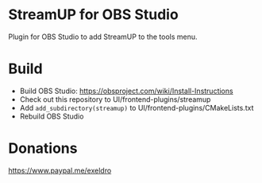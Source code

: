 # StreamUP for OBS Studio

Plugin for OBS Studio to add StreamUP to the tools menu.


# Build
- Build OBS Studio: https://obsproject.com/wiki/Install-Instructions
- Check out this repository to UI/frontend-plugins/streamup
- Add `add_subdirectory(streamup)` to UI/frontend-plugins/CMakeLists.txt
- Rebuild OBS Studio

# Donations
https://www.paypal.me/exeldro
